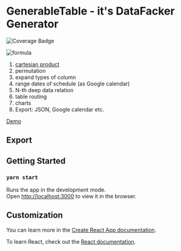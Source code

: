# GenerableTable - it's DataFacker Generator
<!-- Change the ## to your pull request number -->
![Coverage Badge](https://img.shields.io/endpoint?url=https://gist.githubusercontent.com/v-bortsov/a87e32a5efd1686be86c338fa404872a/raw/react-typescript-data-gen__heads_master.json)

<!-- ![badge](https://img.shields.io/endpoint?url=https://gist.githubusercontent.com/vbortsov/a87e32a5efd1686be86c338fa404872a/raw/react-typescript-data-gen__heads_master.json) -->
![formula](https://render.githubusercontent.com/render/math?math=\color{red}%5CHuge%20\frac{n!}{k!(n%20-%20k)!}%20=%20\binom{n}{k}%20=%20{}^{n}C_{k}%20=%20C_{n}^k)


1) [cartesian product](https://en.wikipedia.org/wiki/Cartesian_product)
2) permutation
3) expand types of column
4) range dates of schedule (as Google calendar)
5) N-th deep data relation
6) table routing
7) charts
8) Export: JSON, Google calendar etc.

[Demo](http://digital-adept.com/generabletable)

## Export
## Getting Started
### `yarn start`

Runs the app in the development mode.<br />
Open [http://localhost:3000](http://localhost:3000) to view it in the browser.

## Customization

You can learn more in the [Create React App documentation](https://facebook.github.io/create-react-app/docs/getting-started).

To learn React, check out the [React documentation](https://reactjs.org/).
